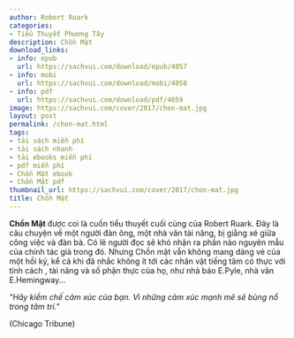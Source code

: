 ```yaml
---
author: Robert Ruark
categories:
- Tiểu Thuyết Phương Tây
description: Chồn Mật
download_links:
- info: epub
  url: https://sachvui.com/download/epub/4057
- info: mobi
  url: https://sachvui.com/download/mobi/4058
- info: pdf
  url: https://sachvui.com/download/pdf/4059
image: https://sachvui.com/cover/2017/chon-mat.jpg
layout: post
permalink: /chon-mat.html
tags:
- tải sách miễn phí
- tải sách nhanh
- tải ebooks miễn phí
- pdf miễn phí
- Chồn Mật ebook
- Chồn Mật pdf
thumbnail_url: https://sachvui.com/cover/2017/chon-mat.jpg
title: Chồn Mật
---
```


 <div class="item-desc text-justify"> <p><strong>Chồn Mật </strong>được coi là cuốn tiểu thuyết cuối cùng của Robert Ruark. Đây là câu chuyện về một người đàn ông, một nhà văn tài năng, bị giằng xé giữa công việc và đàn bà. Có lẽ người đọc sẽ khó nhận ra phần nào nguyên mẫu của chính tác giả trong đó. Nhưng Chồn mật vẫn không mang dáng vẻ của một hồi ký, kể cả khi đã nhắc không ít tới các nhân vật tiếng tăm có thực với tính cách , tài năng và số phận thực của họ, như nhà báo E.Pyle, nhà văn E.Hemingway...</p><p><em>"Hãy kiềm chế cảm xúc của bạn. Vì những cảm xúc mạnh mẽ sẽ bùng nổ trong tâm trí."</em></p><p>(Chicago Tribune)</p> </div>